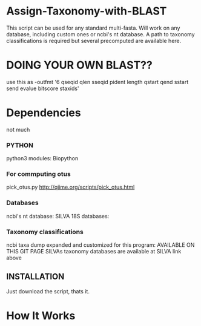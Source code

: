 # Assign-Taxonomy-with-BLAST
This script can be used for any standard multi-fasta.
Will work on any database, including custom ones or ncbi's nt database.
A path to taxonomy classifications is required but several precomputed are available here.

# DOING YOUR OWN BLAST??
use this as -outfmt '6 qseqid qlen sseqid pident length qstart qend sstart send evalue bitscore staxids'


# Dependencies
not much
### PYTHON
python3
modules: Biopython

### For commputing otus
pick_otus.py
http://qiime.org/scripts/pick_otus.html

### Databases
ncbi's nt database:
SILVA 18S databases:

### Taxonomy classifications
ncbi taxa dump expanded and customized for this program: AVAILABLE ON THIS GIT PAGE
SILVAs taxonomy databases are available at SILVA link above


## INSTALLATION
Just download the script, thats it.


# How It Works

